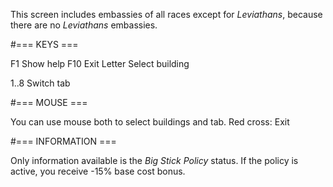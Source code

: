 This screen includes embassies of all races except for
_Leviathans_, because there are no _Leviathans_ embassies.

#=== KEYS ===

F1           Show help
F10          Exit
Letter       Select building

1..8         Switch tab

#=== MOUSE ===

You can use mouse both to select buildings and tab.
Red cross: Exit

#=== INFORMATION ===

Only information available is the _Big Stick Policy_
status. If the policy is active, you receive -15%
base cost bonus.
<END>